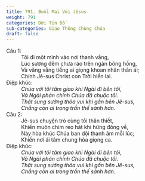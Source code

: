 ```yaml
---
title: 791. Buổi Mai Với Jêsus
weight: 791
categories: Đời Tín Đồ
sub-categories: Giao Thông Chùng Chúa
draft: false
---
```

<dl><dt>Câu 1:</dt><dd data-verse="1">Tôi đi một mình vào nơi thanh vắng, <br/>Lúc sương đêm chưa ráo trên ngàn bông hồng, <br/>Và văng vẳng tiếng ai giọng khoan nhân thân ái; <br/>Chính Jê-sus Christ con Trời hiển lai. </dd><dt>Điệp khúc:</dt><dd data-chorus="1"><em>Chúa với tôi tâm giao khi Ngài đi bên tôi, <br/>Và Ngài phán chính Chúa đã chuộc tôi. <br/>Thật sung sướng thỏa vui khi gần bên Jê-sus, <br/>Chẳng còn ai trong trần thế sánh hơn. </em></dd><dt>Câu 2:</dt><dd data-verse="2">Jê-sus chuyện trò cùng tôi thân thiết, <br/>Khiến muôn chim reo hát khi hừng đông về, <br/>Này hòa khúc Chúa ban dội thanh âm mỗi lúc; <br/>Khiến nơi ái tâm chung hòa giọng ca. </dd><dt>Điệp khúc:</dt><dd data-chorus="1"><em>Chúa với tôi tâm giao khi Ngài đi bên tôi, <br/>Và Ngài phán chính Chúa đã chuộc tôi. <br/>Thật sung sướng thỏa vui khi gần bên Jê-sus, <br/>Chẳng còn ai trong trần thế sánh hơn. </em></dd></dl>
